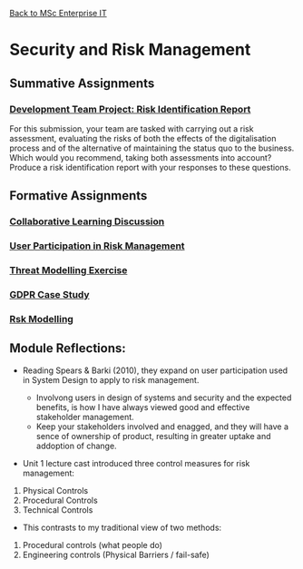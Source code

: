 [Back to MSc Enterprise IT](../)
# Security and Risk Management

## Summative Assignments
### [Development Team Project: Risk Identification Report](TeamProject)
For this submission, your team are tasked with carrying out a risk assessment, evaluating the risks of both the effects of the digitalisation process and of the alternative of maintaining the status quo to the business. Which would you recommend, taking both assessments into account? Produce a risk identification report with your responses to these questions.

## Formative Assignments
### [Collaborative Learning Discussion](ForumDiscussion)
### [User Participation in Risk Management](Unit2Seminar.md)
### [Threat Modelling Exercise](ModellingExcercise)
### [GDPR Case Study](GDPR_CaseStudy.md)
### [Rsk Modelling](RiskModelling)


## Module Reflections:
- Reading Spears & Barki (2010), they expand on user participation used in System Design to apply to risk management.
  - Involvong users in design of systems and security and the expected benefits, is how I have always viewed good and effective stakeholder management.
  - Keep your stakeholders involved and enagged, and they will have a sence of ownership of product, resulting in greater uptake and addoption of change.

- Unit 1 lecture cast introduced three control measures for risk management:
1. Physical Controls
2. Procedural Controls
3. Technical Controls
- This contrasts to my traditional view of two methods:
1. Procedural controls (what people do)
2. Engineering controls (Physical Barriers / fail-safe)
